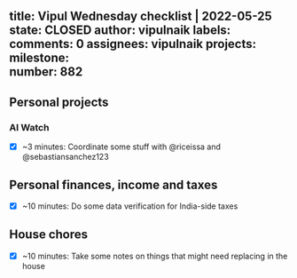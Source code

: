 title:	Vipul Wednesday checklist | 2022-05-25
state:	CLOSED
author:	vipulnaik
labels:	
comments:	0
assignees:	vipulnaik
projects:	
milestone:	
number:	882
--
## Personal projects

### AI Watch

- [x] ~3 minutes: Coordinate some stuff with @riceissa and @sebastiansanchez123

## Personal finances, income and taxes

- [x] ~10 minutes: Do some data verification for India-side taxes

## House chores

- [x] ~10 minutes: Take some notes on things that might need replacing in the house
